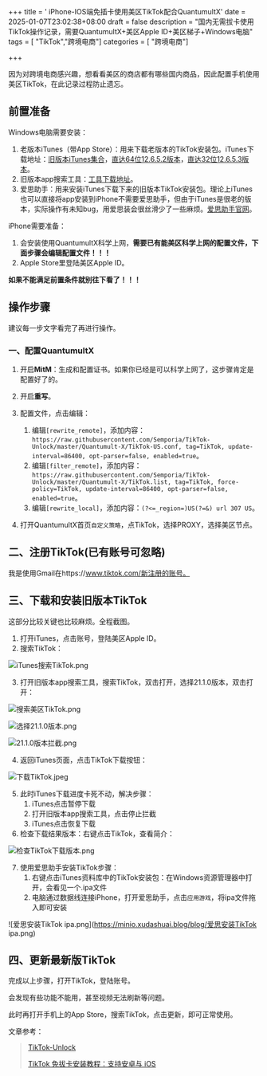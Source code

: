 +++
title = ' iPhone-IOS端免插卡使用美区TikTok配合QuantumultX'
date = 2025-01-07T23:02:38+08:00
draft = false
description = "国内无需拔卡使用TikTok操作记录，需要QuantumultX+美区Apple ID+美区梯子+Windows电脑" 
tags = [ "TikTok","跨境电商"] 
categories = [ "跨境电商"]

+++

因为对跨境电商感兴趣，想看看美区的商店都有哪些国内商品，因此配置手机使用美区TikTok，在此记录过程防止遗忘。

## 前置准备

Windows电脑需要安装：

1. 老版本iTunes（带App Store）：用来下载老版本的TikTok安装包。iTunes下载地址：[旧版本iTunes集合](https://www.theiphonewiki.com/wiki/ITunes)，[直达64位12.6.5.2版本](https://secure-appldnld.apple.com/itunes12/091-87819-20180912-69177170-B085-11E8-B6AB-C1D03409AD2A6/iTunes64Setup.exe)，[直达32位12.6.5.3版本](https://secure-appldnld.apple.com/itunes12/091-87820-20180912-69177170-B085-11E8-B6AB-C1D03409AD2A5/iTunesSetup.exe)。
2. 旧版本app搜索工具：[工具下载地址](https://pan.baidu.com/s/1U95g7PzFXpp1OUS_5WdAzA?pwd=code)。
3. 爱思助手：用来安装iTunes下载下来的旧版本TikTok安装包。理论上iTunes也可以直接将app安装到iPhone不需要爱思助手，但由于iTunes是很老的版本，实际操作有未知bug，用爱思装会很丝滑少了一些麻烦。[爱思助手官网](https://www.i4.cn/)。

iPhone需要准备：

1. 会安装使用QuantumultX科学上网，**需要已有能美区科学上网的配置文件，下面步骤会编辑配置文件！！！**
2. Apple Store里登陆美区Apple ID。

**如果不能满足前置条件就别往下看了！！！**

## 操作步骤

建议每一步文字看完了再进行操作。

### 一、配置QuantumultX

1. 开启**MitM**：生成和配置证书。如果你已经是可以科学上网了，这步骤肯定是配置好了的。
2. 开启**重写**。

3. 配置文件，点击编辑：
   1. 编辑`[rewrite_remote]`，添加内容：`https://raw.githubusercontent.com/Semporia/TikTok-Unlock/master/Quantumult-X/TikTok-US.conf, tag=TikTok, update-interval=86400, opt-parser=false, enabled=true`。
   2. 编辑`[filter_remote]`，添加内容：`https://raw.githubusercontent.com/Semporia/TikTok-Unlock/master/Quantumult-X/TikTok.list, tag=TikTok, force-policy=TikTok, update-interval=86400, opt-parser=false, enabled=true`。
   3. 编辑`[rewrite_local]`，添加内容：`(?<=_region=)US(?=&) url 307 US`。
4. 打开QuantumultX首页`自定义策略`，点TikTok，选择PROXY，选择美区节点。

## 二、注册TikTok(已有账号可忽略)

我是使用Gmail在https://www.tiktok.com/新注册的账号。

## 三、下载和安装旧版本TikTok

这部分比较关键也比较麻烦。全程截图。

1. 打开iTunes，点击账号，登陆美区Apple ID。
2. 搜索TikTok：

![iTunes搜索TikTok.png](https://minio.xudashuai.blog/blog/iTunes搜索TikTok.png)

3. 打开旧版本app搜索工具，搜索TikTok，双击打开，选择21.1.0版本，双击打开：

![搜索美区TikTok.png](https://minio.xudashuai.blog/blog/搜索美区TikTok.png)

![选择21.1.0版本.png](https://minio.xudashuai.blog/blog/选择21.1.0版本.png)

![21.1.0版本拦截.png](https://minio.xudashuai.blog/blog/21.1.0版本拦截.png)

4. 返回iTunes页面，点击TikTok下载按钮：

![下载TikTok.jpeg](https://minio.xudashuai.blog/blog/下载TikTok.jpeg)

5. 此时iTunes下载进度卡死不动，解决步骤：
   1. iTunes点击暂停下载
   2. 打开旧版本app搜索工具，点击停止拦截
   3. iTunes点击恢复下载
6. 检查下载结果版本：右键点击TikTok，查看简介：

![检查TikTok下载版本.png](https://minio.xudashuai.blog/blog/检查TikTok下载版本.png)

7. 使用爱思助手安装TikTok步骤：
   1. 右键点击iTunes资料库中的TikTok安装包：在Windows资源管理器中打开，会看见一个.ipa文件
   2. 电脑通过数据线连接iPhone，打开爱思助手，点击`应用游戏`，将ipa文件拖入即可安装

![爱思安装TikTok ipa.png](https://minio.xudashuai.blog/blog/爱思安装TikTok ipa.png)

## 四、更新最新版TikTok

完成以上步骤，打开TikTok，登陆账号。

会发现有些功能不能用，甚至视频无法刷新等问题。

此时再打开手机上的App Store，搜索TikTok，点击更新，即可正常使用。



文章参考：

> [TikTok-Unlock](https://github.com/Semporia/TikTok-Unlock)
>
> [TikTok 免拔卡安装教程：支持安卓与 iOS](https://icloudnative.io/posts/how-to-use-tiktok-in-china/#ios-%E5%85%8D%E6%8B%94%E5%8D%A1%E4%BD%BF%E7%94%A8-tiktok)



